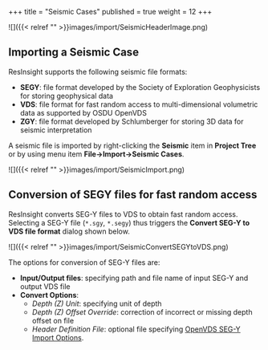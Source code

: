 +++
title = "Seismic Cases"
published = true
weight = 12
+++

![]({{< relref "" >}}images/import/SeismicHeaderImage.png)

## Importing a Seismic Case 
ResInsight supports the following seismic file formats:

- **SEGY**: file format developed by the Society of Exploration Geophysicists for storing geophysical data
- **VDS**: file format for fast random access to multi-dimensional volumetric data as supported by OSDU OpenVDS
- **ZGY**:  file format developed by Schlumberger for storing 3D data for seismic interpretation

A seismic file is imported by right-clicking the **Seismic** item in **Project Tree** or by using menu item **File->Import->Seismic Cases**. 

![]({{< relref "" >}}images/import/SeismicImport.png)

## Conversion of SEGY files for fast random access
ResInsight converts SEG-Y files to VDS to obtain fast random access.
Selecting a SEG-Y file (`*.sgy`, `*.segy`) thus triggers the **Convert SEG-Y to VDS file format** dialog shown below.

![]({{< relref "" >}}images/import/SeismicConvertSEGYtoVDS.png)

The options for conversion of SEG-Y files are:

- **Input/Output files**: specifying path and file name of input SEG-Y and output VDS file
- **Convert Options**: 
  - *Depth (Z) Unit*: specifying unit of depth
  - *Depth (Z) Offset Override*: correction of incorrect or missing depth offset on file 
  - *Header Definition File*: optional file specifying [OpenVDS SEG-Y Import Options](https://osdu.pages.opengroup.org/platform/domain-data-mgmt-services/seismic/open-vds/tools/SEGYImport/README.html).
